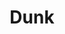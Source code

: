 ---
inv_num: 2018-084
add_credit:
url: 2018-084-dunk
title: Dunk
year: '2019'
display_year: '2018'
medium: 'Laser Animation '
dims: Dimensions variable
pitch:
ps:
live_url:
youtube:
related_code:
subheading:
download:
commission:
related:
layout: things-i-made
---